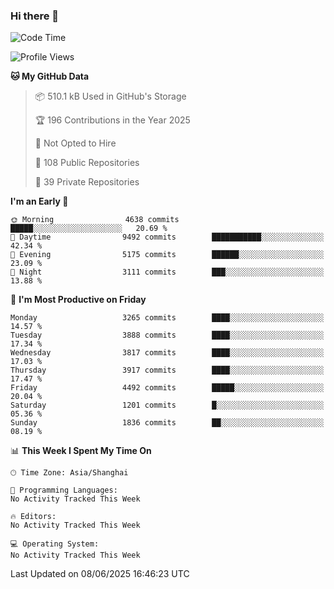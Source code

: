 ### Hi there 👋

<!--
**qbosen/qbosen** is a ✨ _special_ ✨ repository because its `README.md` (this file) appears on your GitHub profile.

Here are some ideas to get you started:

- 🔭 I’m currently working on ...
- 🌱 I’m currently learning ...
- 👯 I’m looking to collaborate on ...
- 🤔 I’m looking for help with ...
- 💬 Ask me about ...
- 📫 How to reach me: ...
- 😄 Pronouns: ...
- ⚡ Fun fact: ...
-->

<!--START_SECTION:waka-->
![Code Time](http://img.shields.io/badge/Code%20Time-2%2C111%20hrs%2036%20mins-blue)

![Profile Views](http://img.shields.io/badge/Profile%20Views-0-blue)

**🐱 My GitHub Data** 

> 📦 510.1 kB Used in GitHub's Storage 
 > 
> 🏆 196 Contributions in the Year 2025
 > 
> 🚫 Not Opted to Hire
 > 
> 📜 108 Public Repositories 
 > 
> 🔑 39 Private Repositories 
 > 
**I'm an Early 🐤** 

```text
🌞 Morning                4638 commits        █████░░░░░░░░░░░░░░░░░░░░   20.69 % 
🌆 Daytime                9492 commits        ███████████░░░░░░░░░░░░░░   42.34 % 
🌃 Evening                5175 commits        ██████░░░░░░░░░░░░░░░░░░░   23.09 % 
🌙 Night                  3111 commits        ███░░░░░░░░░░░░░░░░░░░░░░   13.88 % 
```
📅 **I'm Most Productive on Friday** 

```text
Monday                   3265 commits        ████░░░░░░░░░░░░░░░░░░░░░   14.57 % 
Tuesday                  3888 commits        ████░░░░░░░░░░░░░░░░░░░░░   17.34 % 
Wednesday                3817 commits        ████░░░░░░░░░░░░░░░░░░░░░   17.03 % 
Thursday                 3917 commits        ████░░░░░░░░░░░░░░░░░░░░░   17.47 % 
Friday                   4492 commits        █████░░░░░░░░░░░░░░░░░░░░   20.04 % 
Saturday                 1201 commits        █░░░░░░░░░░░░░░░░░░░░░░░░   05.36 % 
Sunday                   1836 commits        ██░░░░░░░░░░░░░░░░░░░░░░░   08.19 % 
```


📊 **This Week I Spent My Time On** 

```text
🕑︎ Time Zone: Asia/Shanghai

💬 Programming Languages: 
No Activity Tracked This Week

🔥 Editors: 
No Activity Tracked This Week

💻 Operating System: 
No Activity Tracked This Week
```


 Last Updated on 08/06/2025 16:46:23 UTC
<!--END_SECTION:waka-->

